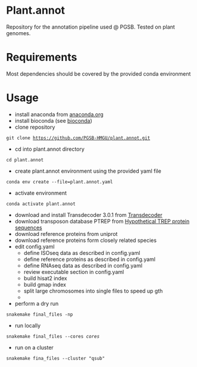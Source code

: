 # Plant.annot
Repository for the annotation pipeline used @ PGSB. Tested on plant genomes.


# Requirements

Most dependencies should be covered by the provided conda environment 

# Usage

- install anaconda from [anaconda.org](https://anaconda.org)
- install bioconda (see [bioconda](https://bioconda.github.io))
- clone repository

<code>git clone https://github.com/PGSB-HMGU/plant.annot.git</code>

- cd into plant.annot directory

<code>cd plant.annot</code>



- create plant.annot environment using the provided yaml file

<code>conda env create --file=plant.annot.yaml</code>

- activate environment

<code>conda activate plant.annot</code>

- download and install Transdecoder 3.0.1 from [Transdecoder](https://github.com/TransDecoder/TransDecoder/wiki)
- download transposon database PTREP from [Hypothetical TREP protein sequences](https://botserv2.uzh.ch/kelldata/trep-db/downloadFiles.html)
- download reference proteins from uniprot
- download reference proteins form closely related species
- edit config.yaml
    - define ISOseq data as described in config.yaml
    - define reference proteins as described in config.yaml
    - define RNAseq data as described in config.yaml
    - review executable section in config.yaml 
    - build hisat2 index
    - build gmap index
    - split large chromosomes into single files to speed up gth
    - 
- perform a dry run

<code>snakemake final_files -np</code>

- run locally

<code>snakemake final_files --cores *cores*</code>

- run on a cluster

<code>snakemake fina_files --cluster "qsub"</code>